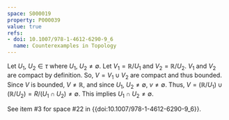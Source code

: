 ```yaml
---
space: S000019
property: P000039
value: true
refs:
- doi: 10.1007/978-1-4612-6290-9_6
  name: Counterexamples in Topology
---
```


Let $U_1$, $U_2 \in \tau$ where $U_1$, $U_2 \neq \emptyset$.
Let $V_1 = \mathbb{R} / U_1$ and $V_2 = \mathbb{R} / U_2$.
$V_1$ and $V_2$ are compact by definition.
So, $V = V_1 \cup V_2$ are compact and thus bounded.
Since $V$ is bounded, $V \neq \mathbb{R}$, and since $U_1$, $U_2 \neq \emptyset$, $v \neq \emptyset$.
Thus, $V = (\mathbb{R} / U_1) \cup (\mathbb{R} / U_2) = R / (U_1 \cap U_2) \neq \emptyset$.
This implies $U_1 \cap U_2 \neq \emptyset$.

See item #3 for space #22 in {{doi:10.1007/978-1-4612-6290-9_6}}.
